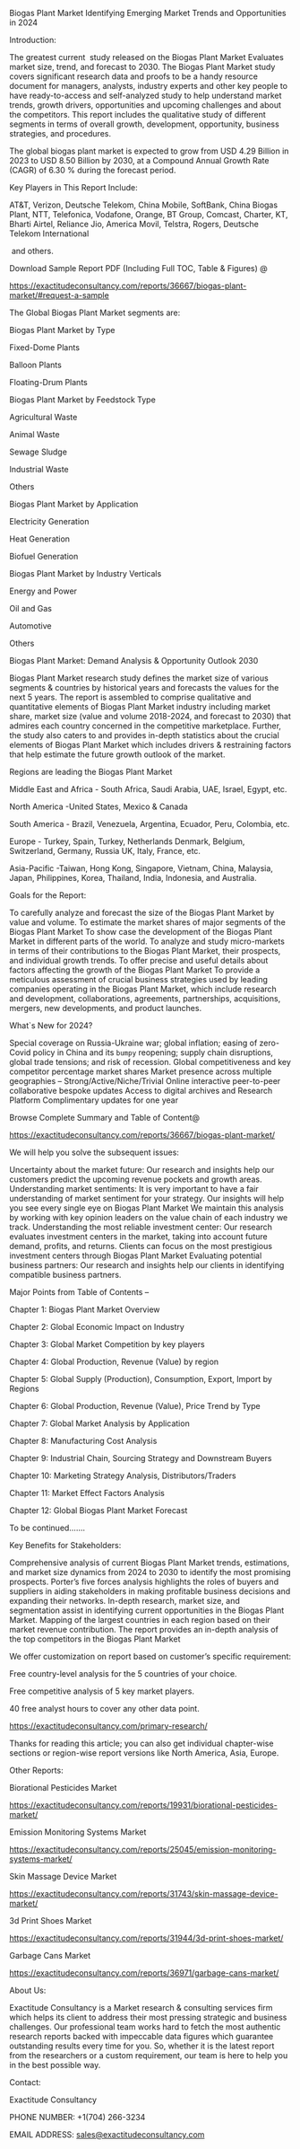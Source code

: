Biogas Plant Market Identifying Emerging Market Trends and Opportunities in 2024

Introduction:

The greatest current  study released on the Biogas Plant Market Evaluates market size, trend, and forecast to 2030. The Biogas Plant Market study covers significant research data and proofs to be a handy resource document for managers, analysts, industry experts and other key people to have ready-to-access and self-analyzed study to help understand market trends, growth drivers, opportunities and upcoming challenges and about the competitors. This report includes the qualitative study of different segments in terms of overall growth, development, opportunity, business strategies, and procedures.

The global biogas plant market is expected to grow from USD 4.29 Billion in 2023 to USD 8.50 Billion by 2030, at a Compound Annual Growth Rate (CAGR) of 6.30 % during the forecast period.

Key Players in This Report Include: 

AT&T, Verizon, Deutsche Telekom, China Mobile, SoftBank, China Biogas Plant, NTT, Telefonica, Vodafone, Orange, BT Group, Comcast, Charter, KT, Bharti Airtel, Reliance Jio, America Movil, Telstra, Rogers, Deutsche Telekom International

 and others.

Download Sample Report PDF (Including Full TOC, Table & Figures) @ 

https://exactitudeconsultancy.com/reports/36667/biogas-plant-market/#request-a-sample

The Global Biogas Plant Market segments are:

Biogas Plant Market by Type

Fixed-Dome Plants

Balloon Plants

Floating-Drum Plants

Biogas Plant Market by Feedstock Type

Agricultural Waste

Animal Waste

Sewage Sludge

Industrial Waste

Others

Biogas Plant Market by Application

Electricity Generation

Heat Generation

Biofuel Generation

Biogas Plant Market by Industry Verticals

Energy and Power

Oil and Gas

Automotive

Others

Biogas Plant Market: Demand Analysis & Opportunity Outlook 2030

Biogas Plant Market research study defines the market size of various segments & countries by historical years and forecasts the values for the next 5 years. The report is assembled to comprise qualitative and quantitative elements of Biogas Plant Market industry including market share, market size (value and volume 2018-2024, and forecast to 2030) that admires each country concerned in the competitive marketplace. Further, the study also caters to and provides in-depth statistics about the crucial elements of Biogas Plant Market which includes drivers & restraining factors that help estimate the future growth outlook of the market.

Regions are leading the Biogas Plant Market

Middle East and Africa - South Africa, Saudi Arabia, UAE, Israel, Egypt, etc.

North America -United States, Mexico & Canada

South America - Brazil, Venezuela, Argentina, Ecuador, Peru, Colombia, etc.

Europe - Turkey, Spain, Turkey, Netherlands Denmark, Belgium, Switzerland, Germany, Russia UK, Italy, France, etc.

Asia-Pacific -Taiwan, Hong Kong, Singapore, Vietnam, China, Malaysia, Japan, Philippines, Korea, Thailand, India, Indonesia, and Australia.

Goals for the Report:

To carefully analyze and forecast the size of the Biogas Plant Market by value and volume.
To estimate the market shares of major segments of the Biogas Plant Market
To show case the development of the Biogas Plant Market in different parts of the world.
To analyze and study micro-markets in terms of their contributions to the Biogas Plant Market, their prospects, and individual growth trends.
To offer precise and useful details about factors affecting the growth of the Biogas Plant Market
To provide a meticulous assessment of crucial business strategies used by leading companies operating in the Biogas Plant Market, which include research and development, collaborations, agreements, partnerships, acquisitions, mergers, new developments, and product launches.

What`s New for 2024?

Special coverage on Russia-Ukraine war; global inflation; easing of zero-Covid policy in China and its `bumpy` reopening; supply chain disruptions, global trade tensions; and risk of recession.
Global competitiveness and key competitor percentage market shares
Market presence across multiple geographies – Strong/Active/Niche/Trivial
Online interactive peer-to-peer collaborative bespoke updates
Access to digital archives and Research Platform
Complimentary updates for one year

Browse Complete Summary and Table of Content@ 

https://exactitudeconsultancy.com/reports/36667/biogas-plant-market/

We will help you solve the subsequent issues:

Uncertainty about the market future: Our research and insights help our customers predict the upcoming revenue pockets and growth areas.
Understanding market sentiments: It is very important to have a fair understanding of market sentiment for your strategy. Our insights will help you see every single eye on Biogas Plant Market We maintain this analysis by working with key opinion leaders on the value chain of each industry we track.
Understanding the most reliable investment center: Our research evaluates investment centers in the market, taking into account future demand, profits, and returns. Clients can focus on the most prestigious investment centers through Biogas Plant Market
Evaluating potential business partners: Our research and insights help our clients in identifying compatible business partners.

Major Points from Table of Contents –

Chapter 1: Biogas Plant Market Overview

Chapter 2: Global Economic Impact on Industry

Chapter 3: Global Market Competition by key players

Chapter 4: Global Production, Revenue (Value) by region

Chapter 5: Global Supply (Production), Consumption, Export, Import by Regions

Chapter 6: Global Production, Revenue (Value), Price Trend by Type

Chapter 7: Global Market Analysis by Application

Chapter 8: Manufacturing Cost Analysis

Chapter 9: Industrial Chain, Sourcing Strategy and Downstream Buyers

Chapter 10: Marketing Strategy Analysis, Distributors/Traders

Chapter 11: Market Effect Factors Analysis

Chapter 12: Global Biogas Plant Market Forecast

To be continued…….

Key Benefits for Stakeholders:

Comprehensive analysis of current Biogas Plant Market trends, estimations, and market size dynamics from 2024 to 2030 to identify the most promising prospects.
Porter’s five forces analysis highlights the roles of buyers and suppliers in aiding stakeholders in making profitable business decisions and expanding their networks.
In-depth research, market size, and segmentation assist in identifying current opportunities in the Biogas Plant Market.
Mapping of the largest countries in each region based on their market revenue contribution.
The report provides an in-depth analysis of the top competitors in the Biogas Plant Market

We offer customization on report based on customer’s specific requirement:

Free country-level analysis for the 5 countries of your choice.

Free competitive analysis of 5 key market players.

40 free analyst hours to cover any other data point.

https://exactitudeconsultancy.com/primary-research/

Thanks for reading this article; you can also get individual chapter-wise sections or region-wise report versions like North America, Asia, Europe.

Other Reports:

Biorational Pesticides Market

https://exactitudeconsultancy.com/reports/19931/biorational-pesticides-market/

Emission Monitoring Systems Market

https://exactitudeconsultancy.com/reports/25045/emission-monitoring-systems-market/

Skin Massage Device Market

https://exactitudeconsultancy.com/reports/31743/skin-massage-device-market/

3d Print Shoes Market

https://exactitudeconsultancy.com/reports/31944/3d-print-shoes-market/

Garbage Cans Market

https://exactitudeconsultancy.com/reports/36971/garbage-cans-market/

About Us:

Exactitude Consultancy is a Market research & consulting services firm which helps its client to address their most pressing strategic and business challenges. Our professional team works hard to fetch the most authentic research reports backed with impeccable data figures which guarantee outstanding results every time for you. So, whether it is the latest report from the researchers or a custom requirement, our team is here to help you in the best possible way.

Contact: 

Exactitude Consultancy

PHONE NUMBER: +1(704) 266-3234

EMAIL ADDRESS: sales@exactitudeconsultancy.com
